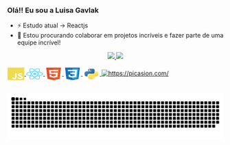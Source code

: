 ### Olá!! Eu sou a Luisa Gavlak

 
- ⚡ Estudo atual -> Reactjs
- 💜 Estou procurando colaborar em projetos incríveis e fazer parte de uma equipe incrível!

<div align="center">
  <a href="https://github.com/luhgavlak">
  <img height="180em" src="https://github-readme-stats.vercel.app/api?username=luhgavlak&show_icons=true&theme=cobalt&include_all_commits=true&count_private=true"/>
  <img height="180em" src="https://github-readme-stats.vercel.app/api/top-langs/?username=luhgavlak&layout=compact&langs_count=7&theme=cobalt"/>
</div>
  
  <div style="display: inline_block"><br>
  <img align="center" alt="Js" height="30" width="40" src="https://raw.githubusercontent.com/devicons/devicon/master/icons/javascript/javascript-plain.svg">
  <img align="center" alt="React" height="30" width="40" src="https://raw.githubusercontent.com/devicons/devicon/master/icons/react/react-original.svg">
  <img align="center" alt="HTML" height="30" width="40" src="https://raw.githubusercontent.com/devicons/devicon/master/icons/html5/html5-original.svg">
  <img align="center" alt="CSS" height="30" width="40" src="https://raw.githubusercontent.com/devicons/devicon/master/icons/css3/css3-original.svg">
  <img align="center" alt="Python" height="30" width="40" src="https://raw.githubusercontent.com/devicons/devicon/master/icons/python/python-original.svg">
  <a href="https://picasion.com/"><img src="https://i.picasion.com/pic91/236adb31e574f12d893474995123a21b.gif" width="125" height="125" border="0" alt="https://picasion.com/" /></a><br /><a href="https://picasion.com/"</a>
</div>
  
  ##
  
  
 ![Snake animation](https://github.com/luhgavlak/luhgavlak/blob/output/github-contribution-grid-snake.svg)

